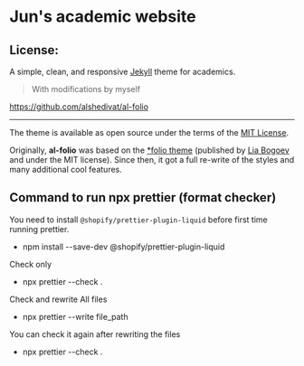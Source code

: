 # Jun's academic website

## License:

A simple, clean, and responsive [Jekyll](https://jekyllrb.com/) theme for academics.

> With modifications by myself

https://github.com/alshedivat/al-folio

---

The theme is available as open source under the terms of the [MIT License](https://github.com/alshedivat/al-folio/blob/master/LICENSE).

Originally, **al-folio** was based on the [\*folio theme](https://github.com/bogoli/-folio) (published by [Lia Bogoev](https://liabogoev.com) and under the MIT license). Since then, it got a full re-write of the styles and many additional cool features.


## Command to run npx prettier (format checker)

You need to install `@shopify/prettier-plugin-liquid` before first time running prettier.

- npm install --save-dev @shopify/prettier-plugin-liquid

Check only

- npx prettier --check .

Check and rewrite All files

- npx prettier --write file_path

You can check it again after rewriting the files

- npx prettier --check .
